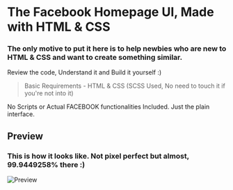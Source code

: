 # The Facebook Homepage UI, Made with HTML & CSS

### The only motive to put it here is to help newbies who are new to HTML & CSS and want to create something similar.

Review the code, Understand it and Build it yourself :)

> Basic Requirements - HTML & CSS (SCSS Used, No need to touch it if you're not into it)

No Scripts or Actual FACEBOOK functionalities Included. Just the plain interface.

## Preview

### This is how it looks like. Not pixel perfect but almost, 99.9449258% there :)

![Preview](https://raw.githubusercontent.com/thevipinmishra/Facebook-Homepage-UI/master/Facebook%20Homepage%20UI/preview.png)

